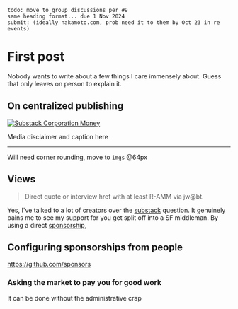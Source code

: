 ```
todo: move to group discussions per #9
same heading format... due 1 Nov 2024
submit: (ideally nakamoto.com, prob need it to them by Oct 23 in re events)
```

# First post

Nobody wants to write about a few things I care immensely about. Guess that only leaves on person to explain it.

## On centralized publishing

[![Substack Corporation Money](https://github.com/user-attachments/assets/4cf3a7f2-b8b1-4670-aec8-a61b22a35006)](https://sacra.com/c/substack/)

Media disclaimer and caption here

---

Will need corner rounding, move to `imgs` @64px

## Views

> Direct quote or interview href with at least R-AMM via jw@bt.

Yes, I've talked to a lot of creators over the [substack](https://substack.com/@jfwooten4/note/c-68875452) question. It genuinely pains me to see my support for you get split off into a SF middleman. By using a direct [sponsorship](),

## Configuring sponsorships from people

https://github.com/sponsors

### Asking the market to pay you for good work

It can be done without the administrative crap
